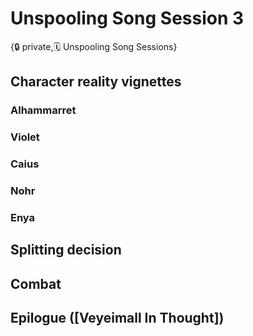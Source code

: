 # Unspooling Song Session 3

{🔒 private,🗓️ Unspooling Song Sessions}

## Character reality vignettes

### Alhammarret

### Violet

### Caius

### Nohr

### Enya

## Splitting decision

## Combat

## Epilogue ([Veyeimall In Thought])